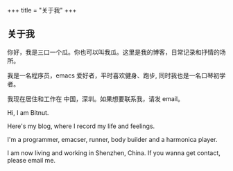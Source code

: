 +++
title = "关于我"
+++

## 关于我

你好，我是三口一个瓜。你也可以叫我瓜。这里是我的博客，日常记录和抒情的场所。

我是一名程序员，emacs 爱好者，平时喜欢健身、跑步, 同时我也是一名口琴初学者。

我现在居住和工作在 中国，深圳。如果想要联系我，请发 email。

Hi, I am Bitnut.

Here's my blog, where I record my life and feelings.

I'm a programmer, emacser, runner, body builder and a harmonica player.

I am now living and working in Shenzhen, China. If you wanna get contact, please email me.
